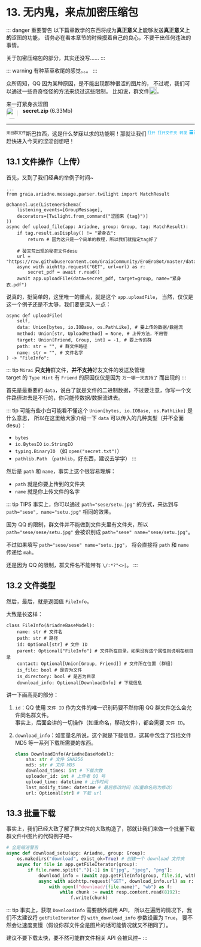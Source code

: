 # 13. 无内鬼，来点加密压缩包

::: danger 重要警告
以下篇章教学的东西将成为**真正意义上**能够发送**真正意义上的**涩图的功能，
请务必在看本章节的时候摸着自己的良心，不要干出任何违法的事情。

关于加密压缩包的部分，其实还没写……
:::

::: warning
有种草草收尾的感觉。。。
:::

众所周知，QQ 因为某种原因，是不能出现那种很涩的图片的，
不过呢，我们可以通过一些奇奇怪怪的方法来绕过这些限制。
比如说，群文件<img src="/images/tutorials/8_wangwang.webp" height=20 style="vertical-align:text-bottom">。

<ChatPanel title="GraiaCommunity">
  <ChatMessage name="GraiaX" onright>来一打紧身衣涩图</ChatMessage>
  <ChatMessage name="EroEroBot" :avatar="$withBase('/avatar/ero.webp')">
    <div style="width: 200px">
      <img src="/images/tutorials/13_compressed_file.svg" class="no-zoom" style="
        width: 30px;
        border-radius:10px;
        border: solid 10px var(--c-details-bg);
        background-color: var(--c-details-bg);
        vertical-align:top;
        margin-right: 10px"/>
      <strong>secret.zip</strong> (6.33Mb)
    </div>
    <hr style="border-top: 2px solid var(--c-details-bg); color: var(--c-details-bg)"/>
    <div style="float:left; font-size: 0.75em">来自群文件</div>
    <div style="float:right; font-size: 0.75em; color: #12B7F5">
      <a onclick="window.open('https:\/\/www.bilibili.com/video/BV1GJ411x7h7', '_blank')" target="_blank" style="color: #12B7F5">打开</a>&nbsp;
      <a onclick="window.open('https:\/\/www.bilibili.com/video/BV1GJ411x7h7', '_blank')" target="_blank" style="color: #12B7F5">打开文件夹</a>&nbsp;
      <a onclick="window.open('http:\/\/connect.qq.com/widget/shareqq/index.html?url=https:\/\/www.bilibili.com/video/BV1GJ411x7h7&sharesource=qzone&title=你被骗了&pics=https:\/\/i1.hdslb.com/bfs/archive/5242750857121e05146d5d5b13a47a2a6dd36e98.jpg&summary=NeverGonnaGiveYouUp&desc=NeverGonnaGiveYouUp', '_blank')" target="_blank" style="color: #12B7F5">转发</a>&nbsp;
      <div style="width:10px; height:2px;border-top:6px double;border-bottom:2px solid;display: inline-block;" onclick="window.open('https:\/\/www.bilibili.com/video/BV1GJ411x7h7', '_blank')"></div>
    <div style="width:1px; height:2px;border-top:6px double;border-bottom:2px solid;display: inline-block;"></div></div>
  </ChatMessage>
</ChatPanel>

斯巴拉西，这是什么梦寐以求的功能啊！那就让我们赶快进入今天的涩涩创想吧！

## 13.1 文件操作（上传）

首先，又到了我们经典的举例子时间~

``` python{15}
...
from graia.ariadne.message.parser.twilight import MatchResult

@channel.use(ListenerSchema(
    listening_events=[GroupMessage],
    decorators=[Twilight.from_command("涩图来 {tag}")]
))
async def upload_file(app: Ariadne, group: Group, tag: MatchResult):
    if tag.result.asDisplay() != "紧身衣":
        return # 因为这只是一个简单的教程，所以我们就指定tag好了

    # 破天荒出现的秘密文件desu
    url = "https://raw.githubusercontent.com/GraiaCommunity/EroEroBot/master/data/secret.pdf"
    async with aiohttp.request("GET", url=url) as r:
        secret_pdf = await r.read()
    await app.uploadFile(data=secret_pdf, target=group, name="紧身衣.pdf")
```

说真的，挺简单的，这里唯一的重点，就是这个 `app.uploadFile`，
当然，仅仅是这一个例子还是不太够，我们要更深入一点：

``` python{3,6-7}
async def uploadFile(
    self,
    data: Union[bytes, io.IOBase, os.PathLike], # 要上传的数据/数据流
    method: Union[str, UploadMethod] = None, # 上传方法，不用管
    target: Union[Friend, Group, int] = -1, # 要上传的群
    path: str = "", # 群文件路径
    name: str = "", # 文件名字
) -> "FileInfo":
```

::: tip
`Mirai` **只支持**群文件，**并不支持**好友文件的发送及管理<br>
target 的 `Type Hint` 有 `Friend` 的原因仅仅是因为 `万一哪一天支持了` 而出现的
:::

首先是最重要的 `data`，说白了就是文件的二进制数据，不过要注意，你写一个文件路径进去是不行的，你只能传数据/数据流进去。

::: tip
可能有些小白可能看不懂这个 `Union[bytes, io.IOBase, os.PathLike]` 是什么意思，
所以在这里给大家介绍一下 `data` 可以传入的几种类型（并不全面 desu）：

- `bytes`
- `io.BytesIO` `io.StringIO`
- `typing.BinaryIO` （如 `open("secret.txt")`）
- `pathlib.Path` （`pathlib`，好东西，建议去学学）
:::

然后是 `path` 和 `name`，事实上这个很容易理解：

- `path` 就是你要上传到的文件夹
- `name` 就是你上传文件的名字

::: tip TIPS
事实上，你可以通过 `path="sese/setu.jpg"` 的方式，来达到与
`path="sese", name="setu.jpg"` 相同的效果。

因为 QQ 的限制，群文件并不能做到文件夹里有文件夹，所以
`path="sese/sese/setu.jpg"` 会被识别成 `path="sese" name="sese/setu.jpg"`。

不过如果填写 `path="sese/sese" name="setu.jpg"`，
将会直接将 `path` 和 `name` 传递给 `mah`。

还是因为 QQ 的限制，群文件名不能带有 `\/:*?"<>|`。
:::

## 13.2 文件类型

然后，最后，就是返回值 `FileInfo`。

大致是长这样：

``` python{3,8}
class FileInfo(AriadneBaseModel):
    name: str # 文件名
    path: str # 路径
    id: Optional[str] # 文件 ID
    parent: Optional["FileInfo"] # 文件所在目录，如果没有这个属性则说明在根目录
    contact: Optional[Union[Group, Friend]] # 文件所在位置 (群组)
    is_file: bool # 是否为文件
    is_directory: bool # 是否为目录
    download_info: Optional[DownloadInfo] # 下载信息
```

讲一下画高亮的部分：

1. `id`：QQ 使用 `文件 ID` 作为文件的唯一识别码<Curtain>要不然你用 QQ 群文件怎么会允许同名群文件</Curtain>。<br>
    事实上，后面会讲的一切操作（如重命名，移动文件），都会需要 `文件 ID`。

2. `download_info`：如变量名所说，这个就是下载信息，这其中包含了包括文件 MD5 等一系列下载所需要的东西。

    ``` python
    class DownloadInfo(AriadneBaseModel):
        sha: str # 文件 SHA256
        md5: str # 文件 MD5
        download_times: int # 下载次数
        uploader_id: int # 上传者 QQ 号
        upload_time: datetime # 上传时间
        last_modify_time: datetime # 最后修改时间（如重命名则为修改）
        url: Optional[str] # 下载 url
    ```

## 13.3 批量下载

事实上，我们已经大致了解了群文件的大致构造了，那就让我们来做一个批量下载群文件中图片的代码例子吧~

``` python
# 全是缩进警告
async def download_setu(app: Ariadne, group: Group):
    os.makedirs("download", exist_ok=True) # 创建一个 download 文件夹
    async for file in app.getFileIterator(group):
        if file.name.split(".")[-1] in ["jpg", "jpeg", "png"]:
            download_info = (await app.getFileInfo(group, file.id, with_download_info=True)).download_info
            async with aiohttp.request("GET", download_info.url) as r:
                with open(f"download/{file.name}", "wb") as f:
                    while chunk := await resp.content.read(8192):
                        f.write(chunk)
```

::: tip
事实上，获取 `DownloadInfo` 需要额外调用 API，
所以在遍历的情况下，我们不太建议将 `getFileIterator` 的 `with_download_info` 参数设置为 `True`，
要不然会让速度变慢（假设你群文件全是图片的话可能情况就又不相同了）。

建议不要下载太快，要不然可能群文件相关 API 会被风控~
:::
